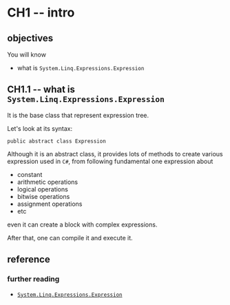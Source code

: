 # CH1 -- intro
## objectives
You will know

+ what is `System.Linq.Expressions.Expression`

## CH1.1 -- what is `System.Linq.Expressions.Expression`
It is the base class that represent expression tree.

Let's look at its syntax:

```
public abstract class Expression
```

Although it is an abstract class, it provides lots of methods to create various expression used in `C#`, from following fundamental one expression about

+ constant
+ arithmetic operations
+ logical operations
+ bitwise operations
+ assignment operations
+ etc

even it can create a block with complex expressions.

After that, one can compile it and execute it.

## reference
### further reading
+ [`System.Linq.Expressions.Expression`](https://learn.microsoft.com/en-us/dotnet/api/system.linq.expressions.expression?view=net-8.0)
